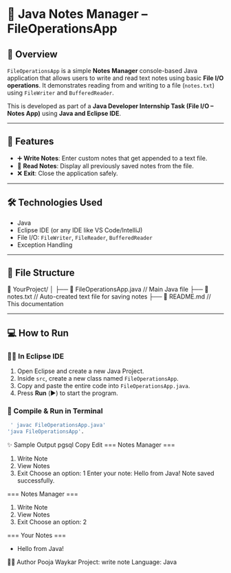 # 📝 Java Notes Manager – FileOperationsApp

## 📌 Overview
`FileOperationsApp` is a simple **Notes Manager** console-based Java application that allows users to write and read text notes using basic **File I/O operations**. It demonstrates reading from and writing to a file (`notes.txt`) using `FileWriter` and `BufferedReader`.

This is developed as part of a **Java Developer Internship Task (File I/O – Notes App)** using **Java and Eclipse IDE**.

---

## 🚀 Features

- ➕ **Write Notes**: Enter custom notes that get appended to a text file.
- 📖 **Read Notes**: Display all previously saved notes from the file.
- ❌ **Exit**: Close the application safely.

---

## 🛠 Technologies Used

- Java
- Eclipse IDE (or any IDE like VS Code/IntelliJ)
- File I/O: `FileWriter`, `FileReader`, `BufferedReader`
- Exception Handling

---

## 📂 File Structure

📁 YourProject/
│
├── 📄 FileOperationsApp.java // Main Java file
├── 📄 notes.txt // Auto-created text file for saving notes
├── 📄 README.md // This documentation

---

## 💻 How to Run

### 🧑‍💻 In Eclipse IDE

1. Open Eclipse and create a new Java Project.
2. Inside `src`, create a new class named `FileOperationsApp`.
3. Copy and paste the entire code into `FileOperationsApp.java`.
4. Press **Run** (▶️) to start the program.

### 🔄 Compile & Run in Terminal

```bash
 ' javac FileOperationsApp.java'
'java FileOperationsApp'.


```
✨ Sample Output
pgsql
Copy
Edit
=== Notes Manager ===
1. Write Note
2. View Notes
3. Exit
Choose an option: 1
Enter your note: Hello from Java!
Note saved successfully.

=== Notes Manager ===
1. Write Note
2. View Notes
3. Exit
Choose an option: 2

=== Your Notes ===
- Hello from Java!

🧑‍💻 Author
Pooja Waykar
Project: write note  Language: Java




















